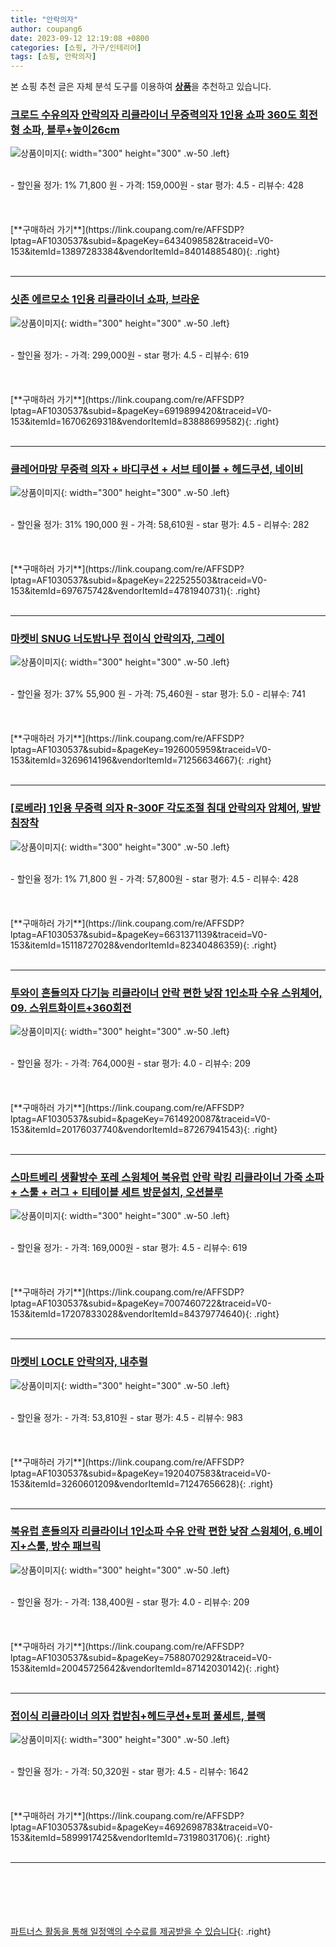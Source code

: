 ```yaml
---
title: "안락의자"
author: coupang6
date: 2023-09-12 12:19:08 +0800
categories: [쇼핑, 가구/인테리어]
tags: [쇼핑, 안락의자]
---
```


본 쇼핑 추천 글은 자체 분석 도구를 이용하여 [**상품**](https://link.coupang.com/a/bao1ui)을 추천하고 있습니다.

### [크로드 수유의자 안락의자 리클라이너 무중력의자 1인용 쇼파 360도 회전형 소파, 블루+높이26cm](https://link.coupang.com/re/AFFSDP?lptag=AF1030537&subid=&pageKey=6434098582&traceid=V0-153&itemId=13897283384&vendorItemId=84014885480)

![상품이미지](https://thumbnail9.coupangcdn.com/thumbnails/remote/230x230ex/image/vendor_inventory/469e/fd37a078043034e96edf851bc338b0d2e946a9acac8b0ee570fad45c4b88.jpg){: width="300" height="300" .w-50 .left}


<br>
- 할인율 정가: 1%  71,800   원
- 가격: 159,000원
- star 평가: 4.5
- 리뷰수: 428
<br>
<br>
<br>
<br>
[**구매하러 가기**](https://link.coupang.com/re/AFFSDP?lptag=AF1030537&subid=&pageKey=6434098582&traceid=V0-153&itemId=13897283384&vendorItemId=84014885480){: .right}
<br>
<br>

---

### [싯존 에르모소 1인용 리클라이너 쇼파, 브라운](https://link.coupang.com/re/AFFSDP?lptag=AF1030537&subid=&pageKey=6919899420&traceid=V0-153&itemId=16706269318&vendorItemId=83888699582)

![상품이미지](https://thumbnail9.coupangcdn.com/thumbnails/remote/230x230ex/image/vendor_inventory/06e1/bea6809d21e332fc1fc5e1856178028e0633564090fadd90adc00026da46.jpg){: width="300" height="300" .w-50 .left}


<br>
- 할인율 정가: 
- 가격: 299,000원
- star 평가: 4.5
- 리뷰수: 619
<br>
<br>
<br>
<br>
[**구매하러 가기**](https://link.coupang.com/re/AFFSDP?lptag=AF1030537&subid=&pageKey=6919899420&traceid=V0-153&itemId=16706269318&vendorItemId=83888699582){: .right}
<br>
<br>

---

### [클레어마망 무중력 의자 + 바디쿠션 + 서브 테이블 + 헤드쿠션, 네이비](https://link.coupang.com/re/AFFSDP?lptag=AF1030537&subid=&pageKey=222525503&traceid=V0-153&itemId=697675742&vendorItemId=4781940731)

![상품이미지](https://thumbnail8.coupangcdn.com/thumbnails/remote/230x230ex/image/retail/images/3671192723231376-2e220480-7f14-4a29-99b0-0d8a81bc8ca3.jpg){: width="300" height="300" .w-50 .left}


<br>
- 할인율 정가: 31%  190,000   원
- 가격: 58,610원
- star 평가: 4.5
- 리뷰수: 282
<br>
<br>
<br>
<br>
[**구매하러 가기**](https://link.coupang.com/re/AFFSDP?lptag=AF1030537&subid=&pageKey=222525503&traceid=V0-153&itemId=697675742&vendorItemId=4781940731){: .right}
<br>
<br>

---

### [마켓비 SNUG 너도밤나무 접이식 안락의자, 그레이](https://link.coupang.com/re/AFFSDP?lptag=AF1030537&subid=&pageKey=1926005959&traceid=V0-153&itemId=3269614196&vendorItemId=71256634667)

![상품이미지](https://thumbnail6.coupangcdn.com/thumbnails/remote/230x230ex/image/retail/images/2020/08/03/15/0/c6352895-66e5-4ac6-8b09-e7eaf1e8dba9.jpg){: width="300" height="300" .w-50 .left}


<br>
- 할인율 정가: 37%  55,900   원
- 가격: 75,460원
- star 평가: 5.0
- 리뷰수: 741
<br>
<br>
<br>
<br>
[**구매하러 가기**](https://link.coupang.com/re/AFFSDP?lptag=AF1030537&subid=&pageKey=1926005959&traceid=V0-153&itemId=3269614196&vendorItemId=71256634667){: .right}
<br>
<br>

---

### [[로베라] 1인용 무중력 의자 R-300F 각도조절 침대 안락의자 암체어, 발받침장착](https://link.coupang.com/re/AFFSDP?lptag=AF1030537&subid=&pageKey=6631371139&traceid=V0-153&itemId=15118727028&vendorItemId=82340486359)

![상품이미지](https://thumbnail9.coupangcdn.com/thumbnails/remote/230x230ex/image/vendor_inventory/ae3f/d4706290ffec2efb6917c7c6b01d973d209bcebc0a036620164c0cfa3bf6.jpg){: width="300" height="300" .w-50 .left}


<br>
- 할인율 정가: 1%  71,800   원
- 가격: 57,800원
- star 평가: 4.5
- 리뷰수: 428
<br>
<br>
<br>
<br>
[**구매하러 가기**](https://link.coupang.com/re/AFFSDP?lptag=AF1030537&subid=&pageKey=6631371139&traceid=V0-153&itemId=15118727028&vendorItemId=82340486359){: .right}
<br>
<br>

---

### [투와이 흔들의자 다기능 리클라이너 안락 편한 낮잠 1인소파 수유 스위체어, 09. 스위트화이트+360회전](https://link.coupang.com/re/AFFSDP?lptag=AF1030537&subid=&pageKey=7614920087&traceid=V0-153&itemId=20176037740&vendorItemId=87267941543)

![상품이미지](https://thumbnail8.coupangcdn.com/thumbnails/remote/230x230ex/image/vendor_inventory/8c3d/15c640679fac25f3c512ec1ac1033a82f86f93a9e88dff7a607918f19f8e.png){: width="300" height="300" .w-50 .left}


<br>
- 할인율 정가: 
- 가격: 764,000원
- star 평가: 4.0
- 리뷰수: 209
<br>
<br>
<br>
<br>
[**구매하러 가기**](https://link.coupang.com/re/AFFSDP?lptag=AF1030537&subid=&pageKey=7614920087&traceid=V0-153&itemId=20176037740&vendorItemId=87267941543){: .right}
<br>
<br>

---

### [스마트베리 생활방수 포레 스윙체어 북유럽 안락 락킹 리클라이너 가죽 소파 + 스툴 + 러그 + 티테이블 세트 방문설치, 오션블루](https://link.coupang.com/re/AFFSDP?lptag=AF1030537&subid=&pageKey=7007460722&traceid=V0-153&itemId=17207833028&vendorItemId=84379774640)

![상품이미지](https://thumbnail10.coupangcdn.com/thumbnails/remote/230x230ex/image/retail/images/8582198699669269-b670f588-1b3e-42af-b0fc-603034f2a77e.jpg){: width="300" height="300" .w-50 .left}


<br>
- 할인율 정가: 
- 가격: 169,000원
- star 평가: 4.5
- 리뷰수: 619
<br>
<br>
<br>
<br>
[**구매하러 가기**](https://link.coupang.com/re/AFFSDP?lptag=AF1030537&subid=&pageKey=7007460722&traceid=V0-153&itemId=17207833028&vendorItemId=84379774640){: .right}
<br>
<br>

---

### [마켓비 LOCLE 안락의자, 내추럴](https://link.coupang.com/re/AFFSDP?lptag=AF1030537&subid=&pageKey=1920407583&traceid=V0-153&itemId=3260601209&vendorItemId=71247656628)

![상품이미지](https://thumbnail9.coupangcdn.com/thumbnails/remote/230x230ex/image/retail/images/2020/07/30/16/5/484fbaff-e04b-49a2-a19b-928745c90a07.jpg){: width="300" height="300" .w-50 .left}


<br>
- 할인율 정가: 
- 가격: 53,810원
- star 평가: 4.5
- 리뷰수: 983
<br>
<br>
<br>
<br>
[**구매하러 가기**](https://link.coupang.com/re/AFFSDP?lptag=AF1030537&subid=&pageKey=1920407583&traceid=V0-153&itemId=3260601209&vendorItemId=71247656628){: .right}
<br>
<br>

---

### [북유럽 흔들의자 리클라이너 1인소파 수유 안락 편한 낮잠 스윙체어, 6.베이지+스툴,  방수 패브릭](https://link.coupang.com/re/AFFSDP?lptag=AF1030537&subid=&pageKey=7588070292&traceid=V0-153&itemId=20045725642&vendorItemId=87142030142)

![상품이미지](https://thumbnail7.coupangcdn.com/thumbnails/remote/230x230ex/image/vendor_inventory/0f79/6ab589a671901ce66ec311ca695c5adf3773e5b035f98d166859a578fa2f.png){: width="300" height="300" .w-50 .left}


<br>
- 할인율 정가: 
- 가격: 138,400원
- star 평가: 4.0
- 리뷰수: 209
<br>
<br>
<br>
<br>
[**구매하러 가기**](https://link.coupang.com/re/AFFSDP?lptag=AF1030537&subid=&pageKey=7588070292&traceid=V0-153&itemId=20045725642&vendorItemId=87142030142){: .right}
<br>
<br>

---

### [접이식 리클라이너 의자 컵받침+헤드쿠션+토퍼 풀세트, 블랙](https://link.coupang.com/re/AFFSDP?lptag=AF1030537&subid=&pageKey=4692698783&traceid=V0-153&itemId=5899917425&vendorItemId=73198031706)

![상품이미지](https://thumbnail10.coupangcdn.com/thumbnails/remote/230x230ex/image/retail/images/9003682781196029-c47f5188-e4d7-47ab-b4fa-e66c2fc39298.jpg){: width="300" height="300" .w-50 .left}


<br>
- 할인율 정가: 
- 가격: 50,320원
- star 평가: 4.5
- 리뷰수: 1642
<br>
<br>
<br>
<br>
[**구매하러 가기**](https://link.coupang.com/re/AFFSDP?lptag=AF1030537&subid=&pageKey=4692698783&traceid=V0-153&itemId=5899917425&vendorItemId=73198031706){: .right}
<br>
<br>

---
<br><br><br><br><br> [파트너스 활동을 통해 일정액의 수수료를 제공받을 수 있습니다](https://link.coupang.com/a/bao1ui){: .right}